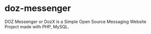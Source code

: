 # doz-messenger
DOZ Messenger or DozX is a Simple Open Source Messaging Website Project made with PHP, MySQL.
